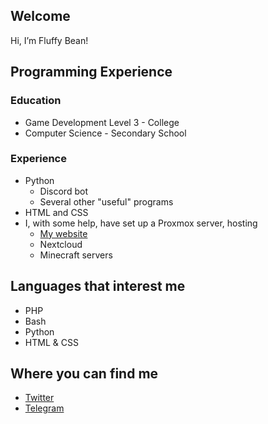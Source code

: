 Welcome
-------
Hi, I’m Fluffy Bean!

Programming Experience
-------
### Education
- Game Development Level 3 - College
- Computer Science - Secondary School
### Experience
- Python
  - Discord bot
  - Several other "useful" programs
- HTML and CSS
- I, with some help, have set up a Proxmox server, hosting
  - [My website](https://uwu.fluffybean.gay)
  - Nextcloud
  - Minecraft servers

Languages that interest me
-------
- PHP
- Bash
- Python
- HTML & CSS

Where you can find me
-------
- [Twitter](https://twitter.com/fluffybeanUwU)
- [Telegram](https://t.me/Fluffy_Bean)
